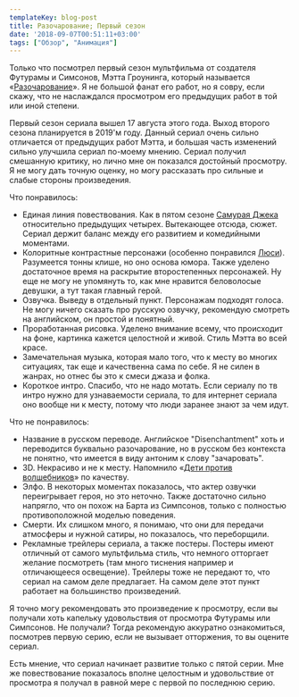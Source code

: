 ```yaml
---
templateKey: blog-post
title: Разочарование; Первый сезон
date: '2018-09-07T00:51:11+03:00'
tags: ["Обзор", "Анимация"]
---
```


Только что посмотрел первый сезон мультфильма от создателя Футурамы и Симсонов, Мэтта Гроунинга, который называется «[Разочарование](https://www.imdb.com/title/tt5363918/)». Я не большой фанат его работ, но я совру, если скажу, что не наслаждался просмотром его предыдущих работ в той или иной степени.

Первый сезон сериала вышел 17 августа этого года. Выход второго сезона планируется в 2019'м году. Данный сериал очень сильно отличается от предыдущих работ Мэтта, и большая часть изменений сильно улучшила сериал  по-моему мнению. Сериал получил смешанную критику, но лично мне он показался достойный просмотру. Я не могу дать точную оценку, но могу рассказать про сильные и слабые стороны произведения.

Что понравилось:

* Единая линия повествования. Как в пятом сезоне [Самурая Джека](https://ru.wikipedia.org/wiki/%D0%A1%D0%B0%D0%BC%D1%83%D1%80%D0%B0%D0%B9_%D0%94%D0%B6%D0%B5%D0%BA) относительно предыдущих четырех. Вытекающее отсюда, сюжет. Сериал держит баланс между его развитием и комедийными моментами.
* Колоритные контрастные персонажи (особенно понравился [Люси](https://youtu.be/m9Y0zUPFNVk)). Разумеется тонны клише, но оно основа юмора. Также уделено достаточное время на раскрытие второстепенных персонажей. Ну еще не могу не упомянуть то, как мне нравится беловолосые девушки, а тут такая главный герой.
* Озвучка. Выведу в отдельный пункт. Персонажам подходят голоса. Не могу ничего сказать про русскую озвучку, рекомендую смотреть на английском, он простой и понятный.
* Проработанная рисовка. Уделено внимание всему, что происходит на фоне, картинка кажется целостной и живой. Стиль Мэтта во всей красе.
* Замечательная музыка, которая мало того, что к месту во многих ситуациях, так еще и качественна сама по себе. Я не силен в жанрах, но отнес бы это к смеси джаза и фолка.
* Короткое интро. Спасибо, что не надо мотать. Если сериалу по тв интро нужно для узнаваемости сериала, то для интернет сериала оно вообще ни к месту, потому что люди заранее знают за чем идут.

Что не понравилось:

* Название в русском переводе. Английское "Disenchantment" хоть и переводится буквально разочарование, но в русском без контекста не понятно, что имеется в виду антоним к слову "зачаровать".
* 3D. Некрасиво и не к месту. Напомнило «[Дети против волшебников](https://www.kinopoisk.ru/film/deti-protiv-volshebnikov-2016-1004214/)» по качеству.
* Элфо. В некоторых моментах показалось, что актер озвучки переигрывает героя, но это неточно. Также достаточно сильно напрягло, что он похож на Барта из Симпсонов, только с полностью противоположной моделью поведения.
* Смерти. Их слишком много, я понимаю, что они для передачи атмосферы и нужной сатиры, но показалось, что переборщили.
* Рекламные трейлеры сериала, а также постеры. Постеры имеют отличный от самого мультфильма стиль, что немного отторгает желание посмотреть (там много тиснения например и отличающееся освещение). Трейлеры тоже не передают то, что сериал на самом деле предлагает. На самом деле этот пункт работает на большинство произведений.

Я точно могу рекомендовать это произведение к просмотру, если вы получали хоть капельку удовольствия от просмотра Футурамы или Симпсонов. Не получали? Тогда рекомендую аккуратно ознакомиться, посмотрев первую серию, если не вызывает отторжения, то вы оцените сериал.

Есть мнение, что сериал начинает развитие только с пятой серии. Мне же повествование показалось вполне целостным и удовольствие от просмотра я получал в равной мере с первой по последнюю серию.
